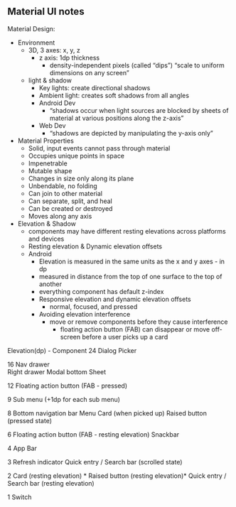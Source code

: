 ## Material UI notes
 
Material Design:
* Environment 
    * 3D, 3 axes: x, y, z
        * z axis: 1dp thickness
            * density-independent pixels (called “dips”) “scale to uniform dimensions on any screen”
    * light & shadow
        * Key lights: create directional shadows
        * Ambient light: creates soft shadows from all angles
        * Android Dev
            * “shadows occur when light sources are blocked by sheets of material at various positions along the z-axis”
        * Web Dev
            * “shadows are depicted by manipulating the y-axis only”
* Material Properties
    * Solid, input events cannot pass through material
    * Occupies unique points in space
    * Impenetrable
    * Mutable shape
    * Changes in size only along its plane
    * Unbendable, no folding
    * Can join to other material
    * Can separate, split, and heal
    * Can be created or destroyed
    * Moves along any axis
* Elevation & Shadow
    * components may have different resting elevations across platforms and devices
    * Resting elevation & Dynamic elevation offsets
    * Android
        * Elevation is measured in the same units as the x and y axes - in dp
        * measured in distance from the top of one surface to the top of another
        * everything component has default z-index
        * Responsive elevation and dynamic elevation offsets
            * normal, focused, and pressed
        * Avoiding elevation interference
            * move or remove components before they cause interference
                * floating action button (FAB) can disappear or move off-screen before a user picks up a card

Elevation(dp) - Component
24      Dialog
        Picker

16      Nav drawer  
        Right drawer
        Modal bottom Sheet

12      Floating action button (FAB - pressed)

9	    Sub menu (+1dp for each sub menu)

8	    Bottom navigation bar
        Menu
        Card (when picked up)
        Raised button (pressed state)

6	    Floating action button (FAB - resting elevation)
        Snackbar

4	    App Bar

3	    Refresh indicator
        Quick entry / Search bar (scrolled state)

2	    Card (resting elevation) *
        Raised button (resting elevation)*
        Quick entry / Search bar (resting elevation)

1	    Switch